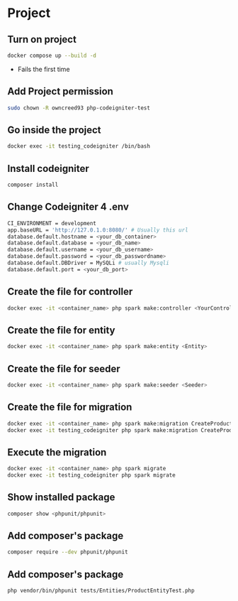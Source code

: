 # Project

## Turn on project
```bash
docker compose up --build -d
```
- Fails the first time

##  Add Project permission
```bash
sudo chown -R owncreed93 php-codeigniter-test
```

## Go inside the project
```bash
docker exec -it testing_codeigniter /bin/bash
```

## Install codeigniter
```bash
composer install
```

## Change Codeigniter 4 .env
```bash
CI_ENVIRONMENT = development
app.baseURL = 'http://127.0.1.0:8080/' # Usually this url
database.default.hostname = <your_db_container>
database.default.database = <your_db_name>
database.default.username = <your_db_username>
database.default.password = <your_db_passwordname>
database.default.DBDriver = MySQLi # usually Mysqli
database.default.port = <your_db_port>
```


## Create the file for controller
```bash
docker exec -it <container_name> php spark make:controller <YourController>
```

## Create the file for entity
```bash
docker exec -it <container_name> php spark make:entity <Entity>
```

## Create the file for seeder
```bash
docker exec -it <container_name> php spark make:seeder <Seeder>
```

## Create the file for migration
```bash
docker exec -it <container_name> php spark make:migration CreateProductosTable
docker exec -it testing_codeigniter php spark make:migration CreateProductosTable
```

## Execute the migration
```bash
docker exec -it <container_name> php spark migrate
docker exec -it testing_codeigniter php spark migrate
```

## Show installed package
```bash
composer show <phpunit/phpunit>
```

## Add composer's package
```bash
composer require --dev phpunit/phpunit
```

## Add composer's package
```bash
php vendor/bin/phpunit tests/Entities/ProductEntityTest.php 
```

